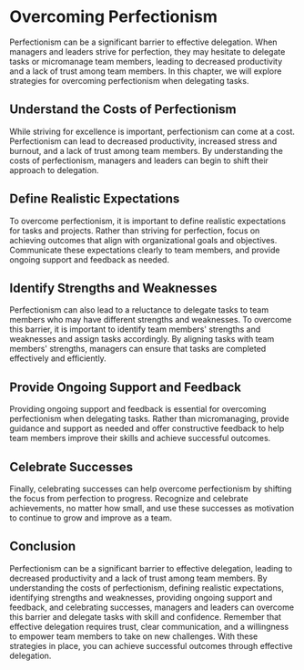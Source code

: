 # Overcoming Perfectionism

Perfectionism can be a significant barrier to effective delegation. When managers and leaders strive for perfection, they may hesitate to delegate tasks or micromanage team members, leading to decreased productivity and a lack of trust among team members. In this chapter, we will explore strategies for overcoming perfectionism when delegating tasks.

Understand the Costs of Perfectionism
-------------------------------------

While striving for excellence is important, perfectionism can come at a cost. Perfectionism can lead to decreased productivity, increased stress and burnout, and a lack of trust among team members. By understanding the costs of perfectionism, managers and leaders can begin to shift their approach to delegation.

Define Realistic Expectations
-----------------------------

To overcome perfectionism, it is important to define realistic expectations for tasks and projects. Rather than striving for perfection, focus on achieving outcomes that align with organizational goals and objectives. Communicate these expectations clearly to team members, and provide ongoing support and feedback as needed.

Identify Strengths and Weaknesses
---------------------------------

Perfectionism can also lead to a reluctance to delegate tasks to team members who may have different strengths and weaknesses. To overcome this barrier, it is important to identify team members' strengths and weaknesses and assign tasks accordingly. By aligning tasks with team members' strengths, managers can ensure that tasks are completed effectively and efficiently.

Provide Ongoing Support and Feedback
------------------------------------

Providing ongoing support and feedback is essential for overcoming perfectionism when delegating tasks. Rather than micromanaging, provide guidance and support as needed and offer constructive feedback to help team members improve their skills and achieve successful outcomes.

Celebrate Successes
-------------------

Finally, celebrating successes can help overcome perfectionism by shifting the focus from perfection to progress. Recognize and celebrate achievements, no matter how small, and use these successes as motivation to continue to grow and improve as a team.

Conclusion
----------

Perfectionism can be a significant barrier to effective delegation, leading to decreased productivity and a lack of trust among team members. By understanding the costs of perfectionism, defining realistic expectations, identifying strengths and weaknesses, providing ongoing support and feedback, and celebrating successes, managers and leaders can overcome this barrier and delegate tasks with skill and confidence. Remember that effective delegation requires trust, clear communication, and a willingness to empower team members to take on new challenges. With these strategies in place, you can achieve successful outcomes through effective delegation.
